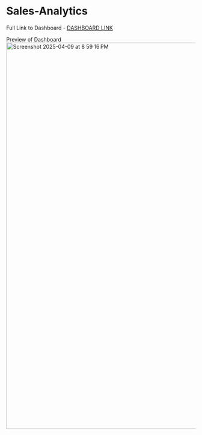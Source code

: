 # Sales-Analytics
Full Link to Dashboard - [DASHBOARD LINK ](https://app.powerbi.com/reportEmbed?reportId=abf6e7b8-4de1-4843-ad04-03ec3e8eb1b3&autoAuth=true&ctid=9488d726-b78d-4d2f-9079-03753b542f50)

Preview of Dashboard 
<img width="1026" alt="Screenshot 2025-04-09 at 8 59 16 PM" src="https://github.com/user-attachments/assets/6ce10af3-43b8-48ca-9d33-2de2f4f6f795" />
